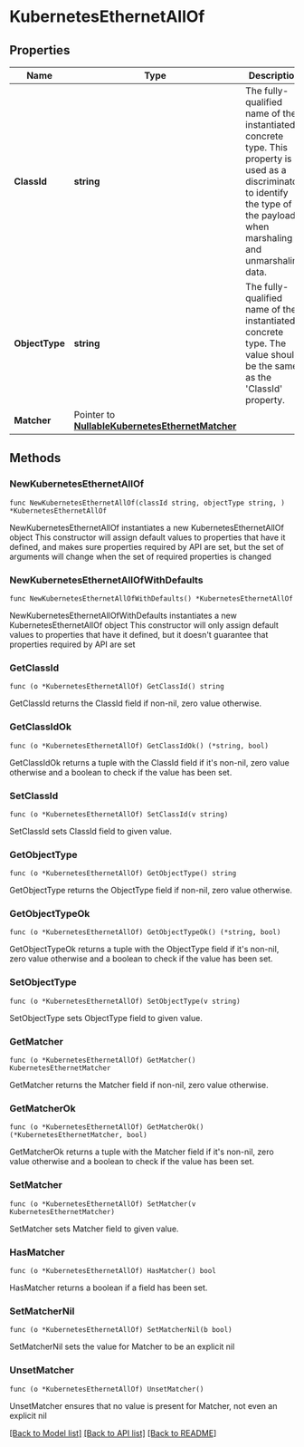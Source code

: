 # KubernetesEthernetAllOf

## Properties

Name | Type | Description | Notes
------------ | ------------- | ------------- | -------------
**ClassId** | **string** | The fully-qualified name of the instantiated, concrete type. This property is used as a discriminator to identify the type of the payload when marshaling and unmarshaling data. | [default to "kubernetes.Ethernet"]
**ObjectType** | **string** | The fully-qualified name of the instantiated, concrete type. The value should be the same as the &#39;ClassId&#39; property. | [default to "kubernetes.Ethernet"]
**Matcher** | Pointer to [**NullableKubernetesEthernetMatcher**](kubernetes.EthernetMatcher.md) |  | [optional] 

## Methods

### NewKubernetesEthernetAllOf

`func NewKubernetesEthernetAllOf(classId string, objectType string, ) *KubernetesEthernetAllOf`

NewKubernetesEthernetAllOf instantiates a new KubernetesEthernetAllOf object
This constructor will assign default values to properties that have it defined,
and makes sure properties required by API are set, but the set of arguments
will change when the set of required properties is changed

### NewKubernetesEthernetAllOfWithDefaults

`func NewKubernetesEthernetAllOfWithDefaults() *KubernetesEthernetAllOf`

NewKubernetesEthernetAllOfWithDefaults instantiates a new KubernetesEthernetAllOf object
This constructor will only assign default values to properties that have it defined,
but it doesn't guarantee that properties required by API are set

### GetClassId

`func (o *KubernetesEthernetAllOf) GetClassId() string`

GetClassId returns the ClassId field if non-nil, zero value otherwise.

### GetClassIdOk

`func (o *KubernetesEthernetAllOf) GetClassIdOk() (*string, bool)`

GetClassIdOk returns a tuple with the ClassId field if it's non-nil, zero value otherwise
and a boolean to check if the value has been set.

### SetClassId

`func (o *KubernetesEthernetAllOf) SetClassId(v string)`

SetClassId sets ClassId field to given value.


### GetObjectType

`func (o *KubernetesEthernetAllOf) GetObjectType() string`

GetObjectType returns the ObjectType field if non-nil, zero value otherwise.

### GetObjectTypeOk

`func (o *KubernetesEthernetAllOf) GetObjectTypeOk() (*string, bool)`

GetObjectTypeOk returns a tuple with the ObjectType field if it's non-nil, zero value otherwise
and a boolean to check if the value has been set.

### SetObjectType

`func (o *KubernetesEthernetAllOf) SetObjectType(v string)`

SetObjectType sets ObjectType field to given value.


### GetMatcher

`func (o *KubernetesEthernetAllOf) GetMatcher() KubernetesEthernetMatcher`

GetMatcher returns the Matcher field if non-nil, zero value otherwise.

### GetMatcherOk

`func (o *KubernetesEthernetAllOf) GetMatcherOk() (*KubernetesEthernetMatcher, bool)`

GetMatcherOk returns a tuple with the Matcher field if it's non-nil, zero value otherwise
and a boolean to check if the value has been set.

### SetMatcher

`func (o *KubernetesEthernetAllOf) SetMatcher(v KubernetesEthernetMatcher)`

SetMatcher sets Matcher field to given value.

### HasMatcher

`func (o *KubernetesEthernetAllOf) HasMatcher() bool`

HasMatcher returns a boolean if a field has been set.

### SetMatcherNil

`func (o *KubernetesEthernetAllOf) SetMatcherNil(b bool)`

 SetMatcherNil sets the value for Matcher to be an explicit nil

### UnsetMatcher
`func (o *KubernetesEthernetAllOf) UnsetMatcher()`

UnsetMatcher ensures that no value is present for Matcher, not even an explicit nil

[[Back to Model list]](../README.md#documentation-for-models) [[Back to API list]](../README.md#documentation-for-api-endpoints) [[Back to README]](../README.md)


